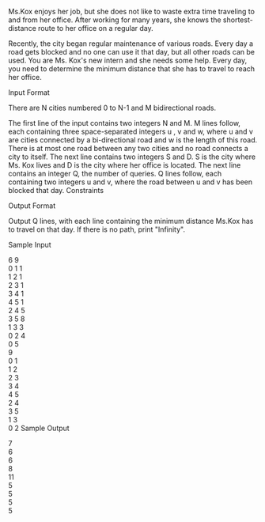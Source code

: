 Ms.Kox enjoys her job, but she does not like to waste extra time traveling to and from her office. After working for many years, she knows the shortest-distance route to her office on a regular day.

Recently, the city began regular maintenance of various roads. Every day a road gets blocked and no one can use it that day, but all other roads can be used. You are Ms. Kox's new intern and she needs some help. Every day, you need to determine the minimum distance that she has to travel to reach her office.

Input Format

There are N cities numbered 0 to N-1 and M bidirectional roads.

The first line of the input contains two integers N and M.
M lines follow, each containing three space-separated integers u , v and w, where u and v are cities connected by a bi-directional road and w is the length of this road. There is at most one road between any two cities and no road connects a city to itself.
The next line contains two integers S and D. S is the city where Ms. Kox lives and D is the city where her office is located.
The next line contains an integer Q, the number of queries.
Q lines follow, each containing two integers u and v, where the road between u and v has been blocked that day.
Constraints

 
 
 
 

Output Format

Output Q lines, with each line containing the minimum distance Ms.Kox has to travel on that day. If there is no path, print "Infinity".

Sample Input

6 9  
0 1 1  
1 2 1  
2 3 1  
3 4 1  
4 5 1  
2 4 5  
3 5 8  
1 3 3  
0 2 4  
0 5  
9  
0 1  
1 2  
2 3  
3 4  
4 5  
2 4  
3 5  
1 3  
0 2
Sample Output

7  
6  
6  
8  
11  
5  
5  
5  
5
